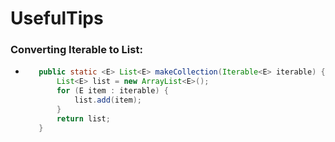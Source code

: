 # UsefulTips



### Converting Iterable to List:
   - ```java
        public static <E> List<E> makeCollection(Iterable<E> iterable) {
	        List<E> list = new ArrayList<E>();
	        for (E item : iterable) {
	            list.add(item);
	        }
	        return list;
	    }
        ```
